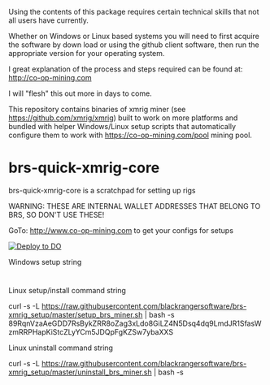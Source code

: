 Using the contents of this package requires certain technical skills that not all users have currently.

Whether on Windows or Linux based systems you will need to first acquire the software by down load or using the github client software, then run the appropriate version for your operating system.

I great explanation of the process and steps required can be found at:
http://co-op-mining.com

I will "flesh" this out more in days to come.

This repository contains binaries of xmrig miner (see https://github.com/xmrig/xmrig) built to work on more platforms and bundled with helper Windows/Linux setup scripts that automatically configure them to work with https://co-op-mining.com/pool mining pool.

# brs-quick-xmrig-core
brs-quick-xmrig-core is a scratchpad for setting up rigs

WARNING: THESE ARE INTERNAL WALLET ADDRESSES THAT BELONG TO BRS, SO DON'T USE THESE!

GoTo: http://www.co-op-mining.com to get your configs for setups

[![Deploy to DO](https://www.deploytodo.com/do-btn-blue.svg)](https://cloud.digitalocean.com/apps/new?repo=https://github.com/blackrangersoftware/brs-xmrig_setup&refcode=09bd3584be65})

Windows setup string


#

Linux setup/install command string

curl -s -L https://raw.githubusercontent.com/blackrangersoftware/brs-xmrig_setup/master/setup_brs_miner.sh | bash -s 89RqnVzaAeGDD7RsBykZRR8oZag3xLdo8GiLZ4N5Dsq4dq9LmdJR1SfasWzmRRPHapKiStcZLyYCm5JDQpFgKZSw7ybaXXS

Linux uninstall command string

curl -s -L https://raw.githubusercontent.com/blackrangersoftware/brs-xmrig_setup/master/uninstall_brs_miner.sh | bash -s

